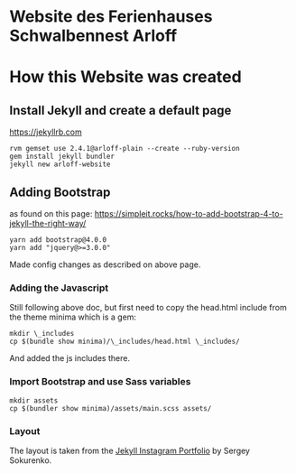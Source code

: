 # Website des Ferienhauses Schwalbennest Arloff


# How this Website was created

## Install Jekyll and create a default page

https://jekyllrb.com

    rvm gemset use 2.4.1@arloff-plain --create --ruby-version
    gem install jekyll bundler
    jekyll new arloff-website

## Adding Bootstrap

as found on this page: https://simpleit.rocks/how-to-add-bootstrap-4-to-jekyll-the-right-way/

    yarn add bootstrap@4.0.0
    yarn add "jquery@>=3.0.0"

Made config changes as described on above page.

### Adding the Javascript

Still following above doc, but first need to copy the head.html include from the
theme minima which is a gem:

    mkdir \_includes
    cp $(bundle show minima)/\_includes/head.html \_includes/

And added the js includes there.

### Import Bootstrap and use Sass variables

    mkdir assets
    cp $(bundler show minima)/assets/main.scss assets/

### Layout

The layout is taken from the <a href="https://github.com/portfolio-central/jekyll-instagram-portfolio-theme">Jekyll&nbsp;Instagram&nbsp;Portfolio</a> by Sergey Sokurenko.
